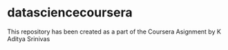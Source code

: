 # datasciencecoursera
This repository has been created as a part of the Coursera Asignment by K Aditya Srinivas
